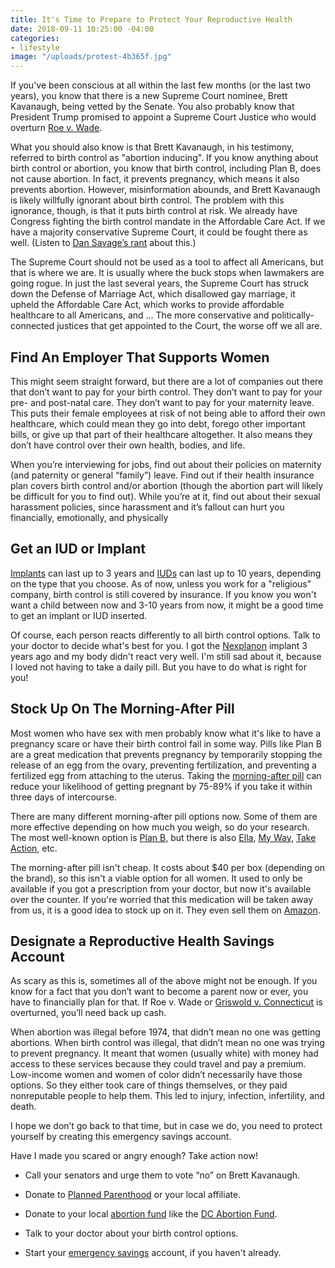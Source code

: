 ```yaml
---
title: It's Time to Prepare to Protect Your Reproductive Health
date: 2018-09-11 10:25:00 -04:00
categories:
- lifestyle
image: "/uploads/protest-4b365f.jpg"
---
```


If you've been conscious at all within the last few months (or the last two years), you know that there is a new Supreme Court nominee, Brett Kavanaugh, being vetted by the Senate. You also probably know that President Trump promised to appoint a Supreme Court Justice who would overturn [Roe v. Wade](https://www.plannedparenthoodaction.org/issues/abortion/roe-v-wade). 

What you should also know is that Brett Kavanaugh, in his testimony, referred to birth control as "abortion inducing". If you know anything about birth control or abortion, you know that birth control, including Plan B, does not cause abortion. In fact, it prevents pregnancy, which means it also prevents abortion. However, misinformation abounds, and Brett Kavanaugh is likely willfully ignorant about birth control. The problem with this ignorance, though, is that it puts birth control at risk. We already have Congress fighting the birth control mandate in the Affordable Care Act. If we have a majority conservative Supreme Court, it could be fought there as well. (Listen to [Dan Savage’s rant](https://www.savagelovecast.com/episodes/620#.W5pqlZNKjBI) about this.)

The Supreme Court should not be used as a tool to affect all Americans, but that is where we are. It is usually where the buck stops when lawmakers are going rogue. In just the last several years, the Supreme Court has struck down the Defense of Marriage Act, which disallowed gay marriage, it upheld the Affordable Care Act, which works to provide affordable healthcare to all Americans, and ... The more conservative and politically-connected justices that get appointed to the Court, the worse off we all are. 

## Find An Employer That Supports Women

This might seem straight forward, but there are a lot of companies out there that don’t want to pay for your birth control. They don’t want to pay for your pre- and post-natal care. They don’t want to pay for your maternity leave. This puts their female employees at risk of not being able to afford their own healthcare, which could mean they go into debt, forego other important bills, or give up that part of their healthcare altogether. It also means they don’t have control over their own health, bodies, and life.

When you’re interviewing for jobs, find out about their policies on maternity (and paternity or general “family”) leave. Find out if their health insurance plan covers birth control and/or abortion (though the abortion part will likely be difficult for you to find out). While you’re at it, find out about their sexual harassment policies, since harassment and it’s fallout can hurt you financially, emotionally, and physically

## Get an IUD or Implant

[Implants](https://www.plannedparenthood.org/learn/birth-control/birth-control-implant-implanon) can last up to 3 years and [IUDs](https://www.plannedparenthood.org/learn/birth-control/iud) can last up to 10 years, depending on the type that you choose. As of now, unless you work for a "religious" company, birth control is still covered by insurance. If you know you won't want a child between now and 3-10 years from now, it might be a good time to get an implant or IUD inserted. 

Of course, each person reacts differently to all birth control options. Talk to your doctor to decide what's best for you. I got the [Nexplanon](https://www.nexplanon.com/) implant 3 years ago and my body didn't react very well. I'm still sad about it, because I loved not having to take a daily pill. But you have to do what is right for you!

## Stock Up On The Morning-After Pill

Most women who have sex with men probably know what it's like to have a pregnancy scare or have their birth control fail in some way. Pills like Plan B are a great medication that prevents pregnancy by temporarily stopping the release of an egg from the ovary, preventing fertilization, and preventing a fertilized egg from attaching to the uterus. Taking the [morning-after pill](https://www.plannedparenthood.org/learn/morning-after-pill-emergency-contraception/whats-plan-b-morning-after-pill) can reduce your likelihood of getting pregnant by 75-89% if you take it within three days of intercourse. 

There are many different morning-after pill options now. Some of them are more effective depending on how much you weigh, so do your research. The most well-known option is [Plan B](https://www.planbonestep.com/), but there is also [Ella](https://www.ellanow.com/), [My Way](http://mywaypill.com/), [Take Action](http://www.takeaction-ec.com/), etc.

The morning-after pill isn't cheap. It costs about $40 per box (depending on the brand), so this isn't a viable option for all women. It used to only be available if you got a prescription from your doctor, but now it's available over the counter. If you're worried that this medication will be taken away from us, it is a good idea to stock up on it. They even sell them on [Amazon](https://www.amazon.com/s/ref=nb_sb_noss_1?url=search-alias%3Daps&field-keywords=morning\+after\+pill).

## Designate a Reproductive Health Savings Account

As scary as this is, sometimes all of the above might not be enough. If you know for a fact that you don’t want to become a parent now or ever, you have to financially plan for that. If Roe v. Wade or [Griswold v. Connecticut](https://www.plannedparenthoodaction.org/issues/birth-control/griswold-v-connecticut) is overturned, you’ll need back up cash.

When abortion was illegal before 1974, that didn’t mean no one was getting abortions. When birth control was illegal, that didn’t mean no one was trying to prevent pregnancy. It meant that women (usually white) with money had access to these services because they could travel and pay a premium. Low-income women and women of color didn’t necessarily have those options. So they either took care of things themselves, or they paid nonreputable people to help them. This led to injury, infection, infertility, and death.

I hope we don’t go back to that time, but in case we do, you need to protect yourself by creating this emergency savings account.

Have I made you scared or angry enough? Take action now!

* Call your senators and urge them to vote “no” on Brett Kavanaugh.

* Donate to [Planned Parenthood](https://www.plannedparenthood.org/) or your local affiliate.

* Donate to your local [abortion fund](https://abortionfunds.org/) like the [DC Abortion Fund](https://dcabortionfund.org/).

* Talk to your doctor about your birth control options.

* Start your [emergency savings](https://www.maggiegermano.com/blog/you-need-an-emergency-fund) account, if you haven't already.